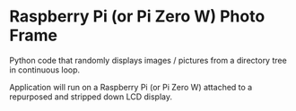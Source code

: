 # Raspberry Pi (or Pi Zero W) Photo Frame

Python code that randomly displays images / pictures from a directory tree in continuous loop.

Application will run on a Raspberry Pi (or Pi Zero W) attached to a repurposed and stripped down LCD display.
